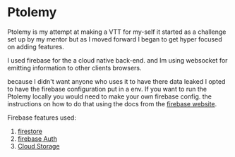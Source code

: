 # Ptolemy

Ptolemy is my attempt at making a  VTT for my-self it started as a challenge set up by my mentor but as I moved forward I began to get hyper focused on adding features. 

I used firebase for the a cloud native back-end. and Im using websocket for emitting information to other clients browsers. 

because I didn't want anyone who uses it to have there data leaked I opted to have the firebase configuration put in a env. If you want to run the Ptolemy locally you would need to make your own firebase config. the instructions on how to do that using the docs from the [firebase website](https://firebase.google.com/docs/web/setup). 

Firebase features used:

1) [firestore](https://firebase.google.com/docs/firestore/quickstart) 
2) [firebase Auth](https://firebase.google.com/docs/auth/where-to-start)
3) [Cloud Storage](https://firebase.google.com/docs/storage/web/start)
